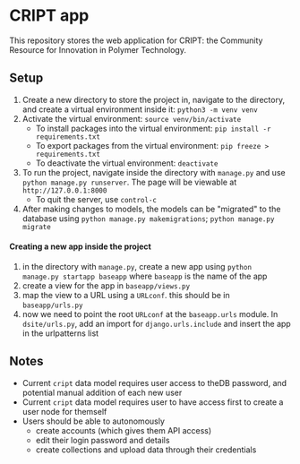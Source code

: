 # CRIPT app

This repository stores the web application for CRIPT: the Community Resource for Innovation in Polymer Technology.




## Setup
1. Create a new directory to store the project in, navigate to the directory, and create a virtual environment inside it: `python3 -m venv venv`
1. Activate the virtual environment: `source venv/bin/activate`
	* To install packages into the virtual environment: `pip install -r requirements.txt`
    * To export packages from the virtual environment: `pip freeze > requirements.txt`
    * To deactivate the virtual environment: `deactivate`
1. To run the project, navigate inside the directory with `manage.py` and use `python manage.py runserver`. The page will be viewable at `http://127.0.0.1:8000`
	* To quit the server, use `control-c`
1. After making changes to models, the models can be "migrated" to the database using `python manage.py makemigrations`; `python manage.py migrate`



#### Creating a new app inside the project

1. in the directory with `manage.py`, create a new app using `python manage.py startapp baseapp` where `baseapp` is the name of the app
1. create a view for the app in `baseapp/views.py`
1. map the view to a URL using a `URLconf`. this should be in `baseapp/urls.py`
1. now we need to point the root `URLconf` at the `baseapp.urls` module. In `dsite/urls.py`, add an import for `django.urls.include` and insert the app in the urlpatterns list


## Notes
* Current `cript` data model requires user access to theDB password, and potential manual addition of each new user
* Current `cript` data model requires user to have access first to create a user node for themself
* Users should be able to autonomously
    * create accounts (which gives them API access)
    * edit their login password and details
    * create collections and upload data through their credentials


